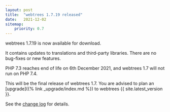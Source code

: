 ```yaml
---
layout: post
title:  "webtrees 1.7.19 released"
date:   2021-12-02
sitemap:
    priority: 0.7
---
```


webtrees 1.7.19 is now available for download.

It contains updates to translations and third-party libraries.
There are no bug-fixes or new features.

PHP 7.3 reaches end of life on 6th December 2021, and webtrees 1.7 will not run on PHP 7.4.

This will be the final release of webtrees 1.7.
You are advised to plan an [upgrade]({% link _upgrade/index.md %})
to webtrees {{ site.latest_version }}.
 
See the [change log](https://github.com/fisharebest/webtrees/compare/1.7.18...1.7.19) for details.
